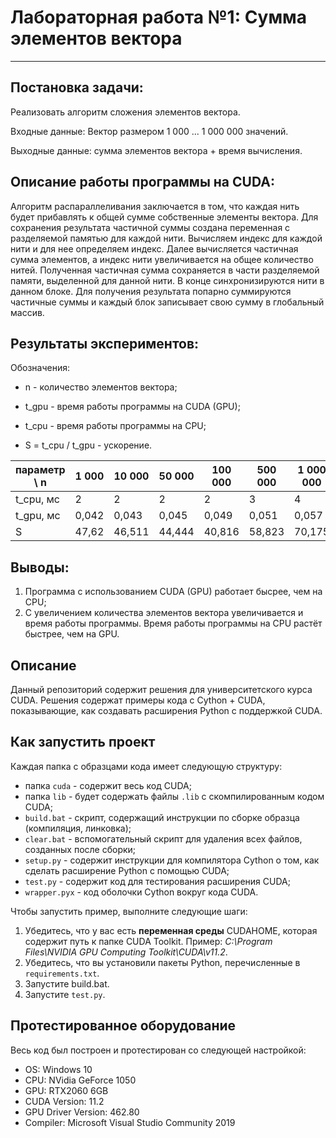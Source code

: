 # Лабораторная работа №1: Сумма элементов вектора
***

## Постановка задачи:

Реализовать алгоритм сложения элементов вектора.

Входные данные: Вектор размером 1 000 ... 1 000 000 значений.

Выходные данные: сумма элементов вектора + время вычисления.

## Описание работы программы на CUDA:

Алгоритм распараллеливания заключается в том, что каждая нить будет прибавлять к общей сумме собственные элементы вектора. Для сохранения результата частичной суммы создана переменная с разделяемой памятью для каждой нити. Вычисляем индекс для каждой нити и для нее определяем индекс. Далее вычисляется частичная сумма элементов, а индекс нити увеличивается на общее количество нитей. Полученная частичная сумма сохраняется в части разделяемой памяти, выделенной для данной нити. В конце синхронизируются нити в данном блоке. Для получения результата попарно суммируются частичные суммы и каждый блок записывает свою сумму в глобальный массив.

## Результаты экспериментов:

Обозначения:

* n - количество элементов вектора;

* t_gpu - время работы программы на CUDA (GPU);

* t_cpu - время работы программы на CPU;

* S = t_cpu / t_gpu - ускорение.

| параметр \ n | 1 000    | 10 000   | 50 000   | 100 000 | 500 000   | 1 000 000 | 5 000 000 | 10 000 000 |
| ------------ | -------- | -------- | -------- | ------- | --------- | --------- | --------- | ---------- |
| t_cpu, мс    |  2       | 2        | 2        | 2       | 3         | 4         | 17        | 30         |
| t_gpu, мс    | 0,042    | 0,043    | 0,045    | 0,049   | 0,051     | 0,057     | 0,081     | 0,094      |
| S            | 47,62    | 46,511   | 44,444   | 40,816  | 58,823    | 70,175    | 209,877   | 319,149    |

## Выводы:

1. Программа с использованием CUDA (GPU) работает бысрее, чем на CPU;
2. С увеличением количества элементов вектора увеличивается и время работы программы. Время работы программы на CPU растёт быстрее, чем на GPU.

## Описание

Данный репозиторий содержит решения для университетского курса CUDA. Решения содержат примеры кода с Cython + CUDA, показывающие, как создавать расширения Python с поддержкой CUDA.

## Как запустить проект

Каждая папка с образцами кода имеет следующую структуру:
- папка `cuda` - содержит весь код CUDA;
- папка `lib` - будет содержать файлы `.lib` с скомпилированным кодом CUDA;
- `build.bat` - скрипт, содержащий инструкции по сборке образца (компиляция, линковка);
- `clear.bat` - вспомогательный скрипт для удаления всех файлов, созданных после сборки;
- `setup.py` - содержит инструкции для компилятора Cython о том, как сделать расширение Python с помощью CUDA;
- `test.py` - содержит код для тестирования расширения CUDA;
- `wrapper.pyx` - код оболочки Cython вокруг кода CUDA.

Чтобы запустить пример, выполните следующие шаги:
1. Убедитесь, что у вас есть **переменная среды** CUDAHOME, которая содержит путь к папке CUDA Toolkit.
   Пример: *C:\Program Files\NVIDIA GPU Computing Toolkit\CUDA\v11.2*.
2. Убедитесь, что вы установили пакеты Python, перечисленные в `requirements.txt`.
3. Запустите build.bat.
4. Запустите `test.py`.

## Протестированное оборудование

Весь код был построен и протестирован со следующей настройкой:
- OS: Windows 10
- CPU: NVidia GeForce 1050
- GPU: RTX2060 6GB
- CUDA Version: 11.2
- GPU Driver Version: 462.80
- Compiler: Microsoft Visual Studio Community 2019
